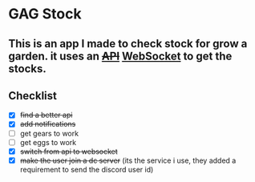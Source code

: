 # GAG Stock
This is an app I made to check stock for grow a garden. it uses an ~~[API](https://api.joshlei.com/v2/growagarden/stock)~~ [WebSocket](https://discord.com/invite/kCryJ8zPwy) to get the stocks.
---
## Checklist
- [x] ~~find a better api~~
- [x] ~~add notifications~~
- [ ] get gears to work
- [ ] get eggs to work
- [x] ~~switch from api to websocket~~
- [x] ~~make the user join a dc server~~
(its the service i use, they added a requirement to send the discord user id)

